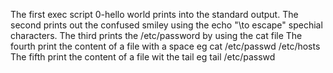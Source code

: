 The first exec script 0-hello world prints into the standard output.
The second prints out the confused smiley using the echo "\to escape" spechial characters.
The third prints the /etc/password by using the cat file
The fourth print the content of a file with a space eg cat /etc/passwd /etc/hosts
The fifth print the content of a file wit the tail eg tail /etc/passwd
